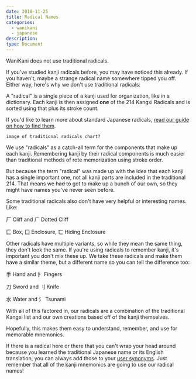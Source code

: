 ```yaml
---
date: 2018-11-25
title: Radical Names
categories:
  - wanikani
  - japanese
description:
type: Document
---
```


WaniKani does not use traditional radicals.

If you've studied kanji radicals before, you may have noticed this already. If you haven't, maybe a strange radical name somewhere tipped you off. Either way, here's why we don't use traditional radicals:

A "radical" is a single piece of a kanji used for organization, like in a dictionary. Each kanji is then assigned **one** of the 214 Kangxi Radicals and is sorted using that plus its stroke count.

If you'd like to learn more about standard Japanese radicals, [read our guide on how to find them](https://www.tofugu.com/japanese/how-to-find-the-kanji-radical/).

`image of traditional radicals chart?`

We use "radicals" as a catch-all term for the components that make up each kanji. Remembering kanji by their radical components is much easier than traditional methods of rote memorization using stroke order.

But because the term "radical" was made up with the idea that each kanji has a single important one, not all kanji parts are included in the traditional 214. That means we <s>had to</s> got to make up a bunch of our own, so they might have names you've never seen before.

Some traditional radicals also don't have very helpful or interesting names. Like:

厂 Cliff and 广 Dotted Cliff

匚 Box, 囗 Enclosure, 匸 Hiding Enclosure

Other radicals have multiple variants, so while they mean the same thing, they don't look the same. If you're using radicals to remember kanji, it's important you don't mix these up. We take these radicals and make them have a similar theme, but a different name so you can tell the difference too:

手 Hand and 扌 Fingers

刀 Sword and 刂 Knife

水 Water and 氵 Tsunami

With all of this factored in, our radicals are a combination of the traditional Kangxi list and our own creations based off of the kanji themselves.

Hopefully, this makes them easy to understand, remember, and use for memorable mnemonics.

If there is a radical here or there that you can't wrap your head around because you learned the traditional Japanese name or its English translation, you can always add those to your [user synonyms](#). Just remember that all of the kanji mnemonics are going to use our radical names!
